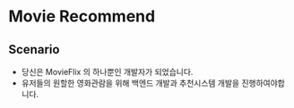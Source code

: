 # Movie Recommend

## Scenario

- 당신은 MovieFlix 의 하나뿐인 개발자가 되었습니다.
- 유저들의 원할한 영화관람을 위해 백엔드 개발과 추천시스템 개발을 진행하여야합니다.